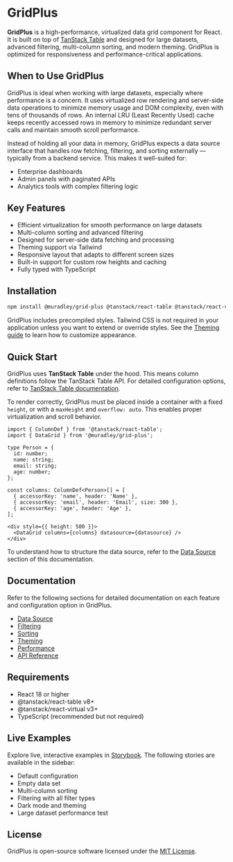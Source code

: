 # GridPlus

**GridPlus** is a high-performance, virtualized data grid component for React. It is built on top of [TanStack Table](https://tanstack.com/table) and designed for large datasets, advanced filtering, multi-column sorting, and modern theming. GridPlus is optimized for responsiveness and performance-critical applications.

## When to Use GridPlus

GridPlus is ideal when working with large datasets, especially where performance is a concern. It uses virtualized row rendering and server-side data operations to minimize memory usage and DOM complexity, even with tens of thousands of rows. An internal LRU (Least Recently Used) cache keeps recently accessed rows in memory to minimize redundant server calls and maintain smooth scroll performance.

Instead of holding all your data in memory, GridPlus expects a data source interface that handles row fetching, filtering, and sorting externally — typically from a backend service. This makes it well-suited for:
- Enterprise dashboards
- Admin panels with paginated APIs
- Analytics tools with complex filtering logic

## Key Features

- Efficient virtualization for smooth performance on large datasets
- Multi-column sorting and advanced filtering
- Designed for server-side data fetching and processing
- Theming support via Tailwind
- Responsive layout that adapts to different screen sizes
- Built-in support for custom row heights and caching
- Fully typed with TypeScript

## Installation

```bash
npm install @muradley/grid-plus @tanstack/react-table @tanstack/react-virtual
```

GridPlus includes precompiled styles. Tailwind CSS is not required in your application unless you want to extend or override styles. See the [Theming guide](./theming.md) to learn how to customize appearance.

## Quick Start

GridPlus uses **TanStack Table** under the hood. This means column definitions follow the TanStack Table API. For detailed configuration options, refer to [TanStack Table documentation](https://tanstack.com/table).

To render correctly, GridPlus must be placed inside a container with a fixed `height`, or with a `maxHeight` and `overflow: auto`. This enables proper virtualization and scroll behavior.

```tsx
import { ColumnDef } from '@tanstack/react-table';
import { DataGrid } from '@muradley/grid-plus';

type Person = {
  id: number;
  name: string;
  email: string;
  age: number;
};

const columns: ColumnDef<Person>[] = [
  { accessorKey: 'name', header: 'Name' },
  { accessorKey: 'email', header: 'Email', size: 300 },
  { accessorKey: 'age', header: 'Age' },
];

<div style={{ height: 500 }}>
  <DataGrid columns={columns} datasource={datasource} />
</div>
```

To understand how to structure the data source, refer to the [Data Source](./data-source.md) section of this documentation.

## Documentation
Refer to the following sections for detailed documentation on each feature and configuration option in GridPlus.

- [Data Source](./data-source.md)
- [Filtering](./filtering.md)
- [Sorting](./sorting.md)
- [Theming](./theming.md)
- [Performance](./performance.md)
- [API Reference](./api-reference.md)

## Requirements

- React 18 or higher
- @tanstack/react-table v8+
- @tanstack/react-virtual v3+
- TypeScript (recommended but not required)

## Live Examples

Explore live, interactive examples in [Storybook](https://muradley.github.io/grid-plus/). The following stories are available in the sidebar:
- Default configuration
- Empty data set
- Multi-column sorting
- Filtering with all filter types
- Dark mode and theming
- Large dataset performance test

## License

GridPlus is open-source software licensed under the [MIT License](https://opensource.org/licenses/MIT).
